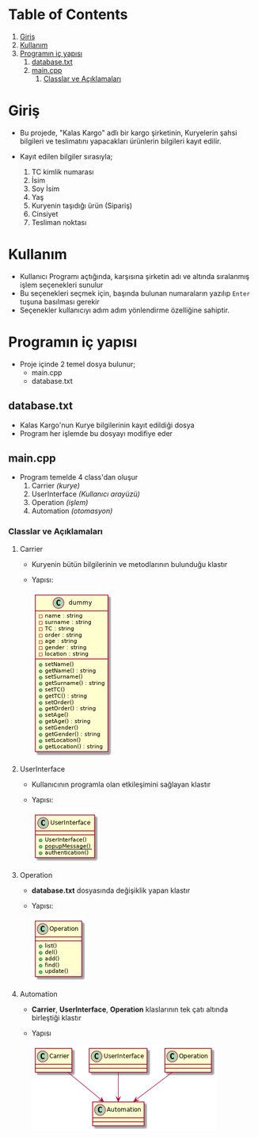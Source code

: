 
# Table of Contents

1.  [Giriş](#org1d4610c)
2.  [Kullanım](#org62b619e)
3.  [Programın iç yapısı](#org82d4a10)
    1.  [database.txt](#orgfd41afc)
    2.  [main.cpp](#org398ae50)
        1.  [Classlar ve Açıklamaları](#orgca5413a)



<a id="org1d4610c"></a>

# Giriş

-   Bu projede, "Kalas Kargo" adlı bir kargo şirketinin, Kuryelerin şahsi
    bilgileri ve teslimatını yapacakları ürünlerin bilgileri kayıt edilir.

-   Kayıt edilen bilgiler sırasıyla;
    1.  TC kimlik numarası
    2.  İsim
    3.  Soy İsim
    4.  Yaş
    5.  Kuryenin taşıdığı ürün (Sipariş)
    6.  Cinsiyet
    7.  Tesliman noktası


<a id="org62b619e"></a>

# Kullanım

-   Kullanıcı Programı açtığında, karşısına şirketin adı ve altında sıralanmış
    işlem seçenekleri sunulur
-   Bu seçenekleri seçmek için, başında bulunan numaraların yazılıp `Enter` tuşuna
    basılması gerekir
-   Seçenekler kullanıcıyı adım adım yönlendirme özelliğine sahiptir.


<a id="org82d4a10"></a>

# Programın iç yapısı

-   Proje içinde 2 temel dosya bulunur;
    -   main.cpp
    -   database.txt


<a id="orgfd41afc"></a>

## database.txt

-   Kalas Kargo'nun Kurye bilgilerinin kayıt edildiği dosya
-   Program her işlemde bu dosyayı modifiye eder


<a id="org398ae50"></a>

## main.cpp

-   Program temelde 4 class'dan oluşur
    1.  Carrier *(kurye)*
    2.  UserInterface *(Kullanıcı arayüzü)*
    3.  Operation *(işlem)*
    4.  Automation *(otomasyon)*


<a id="orgca5413a"></a>

### Classlar ve Açıklamaları

1.  Carrier

    -   Kuryenin bütün bilgilerinin ve metodlarının bulunduğu klastır
    -   Yapısı:
        
        ![img](uml/c.png)

2.  UserInterface

    -   Kullanıcının programla olan etkileşimini sağlayan klastır
    -   Yapısı:
        
        ![img](uml/ui.jpg)

3.  Operation

    -   **database.txt** dosyasında değişiklik yapan klastır
    -   Yapısı:
        
        ![img](uml/op.png)

4.  Automation

    -   **Carrier**, **UserInterface**, **Operation** klaslarının tek çatı altında birleştiği
        klastır
    -   Yapısı
        
        ![img](uml/auto.png)

